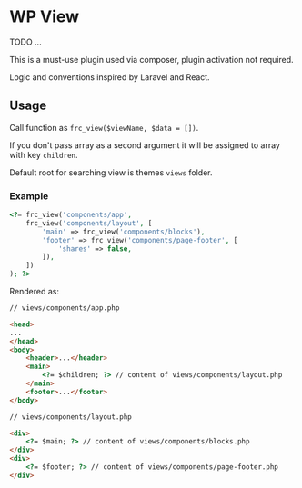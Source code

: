 # WP View

TODO ...

This is a must-use plugin used via composer, plugin activation not required.

Logic and conventions inspired by Laravel and React.

## Usage

Call function as `frc_view($viewName, $data = [])`.

If you don't pass array as a second argument it will be assigned to array with key `children`.

Default root for searching view is themes `views` folder.

### Example

```php
<?= frc_view('components/app',
    frc_view('components/layout', [
        'main' => frc_view('components/blocks'),
        'footer' => frc_view('components/page-footer', [
            'shares' => false,
        ]),
    ])
); ?>
```

Rendered as:

```html
// views/components/app.php

<head>
...
</head>
<body>
    <header>...</header>
    <main>
        <?= $children; ?> // content of views/components/layout.php 
    </main>
    <footer>...</footer>
</body>
```

```html
// views/components/layout.php

<div>
    <?= $main; ?> // content of views/components/blocks.php
</div>
<div>
    <?= $footer; ?> // content of views/components/page-footer.php
</div>
```
